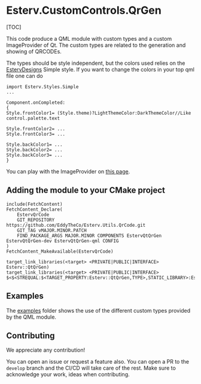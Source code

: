 # Esterv.CustomControls.QrGen

[TOC]

This code produce a QML module with custom types and a custom ImageProvider of Qt.
The custom types are related to the generation and showing of QRCODEs.


The types should be style independent, but the colors used relies on the [EstervDesigns](https://github.com/EddyTheCo/MyDesigns)
Simple style. 
If you want to change the colors in your top qml file one can do

```
import Esterv.Styles.Simple
...

Component.onCompleted:
{
Style.frontColor1= (Style.theme)?LightThemeColor:DarkThemeColor//Like control.palette.text

Style.frontColor2= ... 
Style.frontColor3= ... 

Style.backColor1= ... 
Style.backColor2= ... 
Style.backColor3= ... 
}

``` 

You can play with the  ImageProvider on [this page](https://eddytheco.github.io/qmlonline/?example_url=qt_qr_gen).


## Adding the module to your CMake project 

```
include(FetchContent)
FetchContent_Declare(
	EstervQrCode
	GIT_REPOSITORY https://github.com/EddyTheCo/Esterv.Utils.QrCode.git
	GIT_TAG vMAJOR.MINOR.PATCH 
	FIND_PACKAGE_ARGS MAJOR.MINOR COMPONENTS EstervQtQrGen EstervQtQrGen-dev EstervQtQrGen-qml CONFIG  
)
FetchContent_MakeAvailable(EstervQrCode)

target_link_libraries(<target> <PRIVATE|PUBLIC|INTERFACE> Esterv::QtQrGen)
target_link_libraries(<target> <PRIVATE|PUBLIC|INTERFACE> $<$<STREQUAL:$<TARGET_PROPERTY:Esterv::QtQrGen,TYPE>,STATIC_LIBRARY>:Esterv::QtQrGenplugin>)
```

## Examples

The [examples](examples) folder shows the use of the different custom types provided by the QML module.

## Contributing

We appreciate any contribution!


You can open an issue or request a feature also.
You can open a PR to the `develop` branch and the CI/CD will take care of the rest.
Make sure to acknowledge your work, ideas when contributing.

